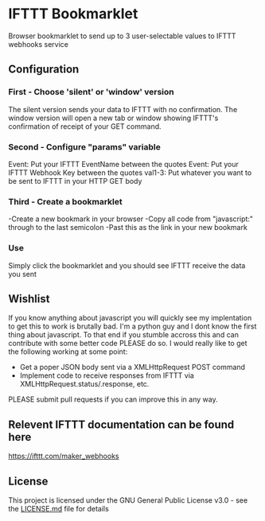 # IFTTT Bookmarklet
Browser bookmarklet to send up to 3 user-selectable values to IFTTT webhooks service

## Configuration
### First - Choose 'silent' or 'window' version

The silent version sends your data to IFTTT with no confirmation. The window version will open a new tab or window showing IFTTT's confirmation of receipt of your GET command.

### Second - Configure "params" variable

Event: Put your IFTTT EventName between the quotes
Event: Put your IFTTT Webhook Key between the quotes
val1-3: Put whatever you want to be sent to IFTTT in your HTTP GET body

### Third - Create a bookmarklet

-Create a new bookmark in your browser
-Copy all code from "javascript:" through to the last semicolon
-Past this as the link in your new bookmark

### Use

Simply click the bookmarklet and you should see IFTTT receive the data you sent

## Wishlist

If you know anything about javascript you will quickly see my implentation to get this to work is brutally bad. I'm a python guy and I dont know the first thing about javascript. To that end if you stumble accross this and can contribute with some better code PLEASE do so. I would really like to get the following working at some point:
- Get a poper JSON body sent via a XMLHttpRequest POST command
- Implement code to receive responses from IFTTT via XMLHttpRequest.status/.response, etc.

PLEASE submit pull requests if you can improve this in any way.

## Relevent IFTTT documentation can be found here

https://ifttt.com/maker_webhooks

## License

This project is licensed under the GNU General Public License v3.0 - see the [LICENSE.md](LICENSE.md) file for details
